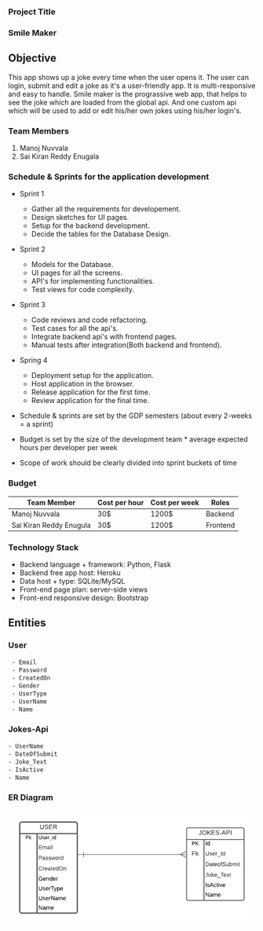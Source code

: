 ### Project Title
### Smile Maker

## Objective
This app shows up a joke every time when the user opens it. The user can login, submit and edit a joke as it's a user-friendly app. It is multi-responsive and easy to handle. Smile maker is the prograssive web app, that helps to see the joke which are loaded from the global api. And one custom api which will be used to add or edit his/her own jokes using his/her login's.


### Team Members
1. Manoj Nuvvala
2. Sai Kiran Reddy Enugala

### Schedule & Sprints for the application development
- Sprint 1
    - Gather all the requirements for developement.
    - Design sketches for UI pages.
    - Setup for the backend development.
    - Decide the tables for the Database Design.
- Sprint 2
    - Models for the Database.
    - UI pages for all the screens.
    - API's for implementing functionalities.
    - Test views for code complexity.
- Sprint 3
    - Code reviews and code refactoring.
    - Test cases for all the api's.
    - Integrate backend api's with frontend pages.
    - Manual tests after integration(Both backend and frontend).
- Spring 4
    - Deployment setup for the application.
    - Host application in the browser.
    - Release application for the first time.
    - Review application for the final time.


- Schedule & sprints are set by the GDP semesters (about every 2-weeks = a sprint)
- Budget is set by the size of the development team * average expected hours per developer per week
- Scope of work should be clearly divided into sprint buckets of time

### Budget

| Team Member                   | Cost per hour | Cost per week | Roles                  |
| ----------------------------- | ------------- | ------------- | ---------------------- |
| Manoj Nuvvala                 | 30$           | 1200$         | Backend                |
| Sai Kiran Reddy Enugula       | 30$           | 1200$         | Frontend               |

### Technology Stack
- Backend language + framework: Python, Flask
- Backend free app host: Heroku
- Data host + type: SQLite/MySQL
- Front-end page plan: server-side views
- Front-end responsive design: Bootstrap

## Entities

### User
     - Email
     - Password
     - CreatedOn
     - Gender
     - UserType
     - UserName
     - Name

### Jokes-Api
    - UserName
    - DateOfSubmit
    - Joke_Text
    - IsActive
    - Name
### ER Diagram

<img src="Img/ER_Diagram.png" alt="ER_Diagram"/>


